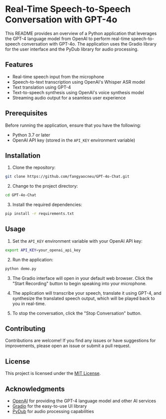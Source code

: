 # Real-Time Speech-to-Speech Conversation with GPT-4o

This README provides an overview of a Python application that leverages the GPT-4 language model from OpenAI to perform real-time speech-to-speech conversation with GPT-4o. The application uses the Gradio library for the user interface and the PyDub library for audio processing.

## Features

- Real-time speech input from the microphone
- Speech-to-text transcription using OpenAI's Whisper ASR model
- Text translation using GPT-4
- Text-to-speech synthesis using OpenAI's voice synthesis model
- Streaming audio output for a seamless user experience

## Prerequisites

Before running the application, ensure that you have the following:

- Python 3.7 or later
- OpenAI API key (stored in the `API_KEY` environment variable)

## Installation

1. Clone the repository:

```bash
git clone https://github.com/fangyaocneu/GPT-4o-Chat.git
```

2. Change to the project directory:

```bash
cd GPT-4o-Chat
```

3. Install the required dependencies:

```bash
pip install -r requirements.txt
```

## Usage

1. Set the `API_KEY` environment variable with your OpenAI API key:

```bash
export API_KEY=your_openai_api_key
```

2. Run the application:

```bash
python demo.py
```

3. The Gradio interface will open in your default web browser. Click the "Start Recording" button to begin speaking into your microphone.

4. The application will transcribe your speech, translate it using GPT-4, and synthesize the translated speech output, which will be played back to you in real-time.

5. To stop the conversation, click the "Stop Conversation" button.

## Contributing

Contributions are welcome! If you find any issues or have suggestions for improvements, please open an issue or submit a pull request.

## License

This project is licensed under the [MIT License](LICENSE).

## Acknowledgments

- [OpenAI](https://openai.com/) for providing the GPT-4 language model and other AI services
- [Gradio](https://github.com/gradio-app/gradio) for the easy-to-use UI library
- [PyDub](https://github.com/jiaaro/pydub) for audio processing capabilities